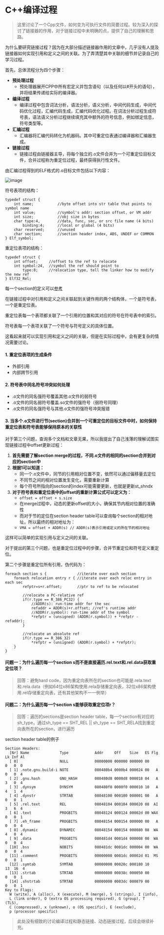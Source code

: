 # C++编译过程

> 这里讨论了一个Cpp文件，如何变为可执行文件的简要过程。较为深入的探讨了链接器的作用，对于链接过程中未明确的点，提供了自己的理解和思路。

为什么要研究链接过程？因为在大部分描述链接器作用的文章中，几乎没有人提及链接器如何实现引用和定义之间的关联。为了弄清楚其中关联的细节并记录自己的学习过程。

首先，总体流程分为四个步骤：
- **预处理过程**
  - 预处理器展开CPP中所有宏定义并包含语句（以及任何以#开头的语句），并将结果传递给实际的编译器。
- **编译过程**
  - 编译过程中包含词法分析，语法分析，语义分析，中间代码生成，中间代码优化过程，汇编代码生成，汇编代码优化过程。在词法分析过程生成符号表，语法语义分析过程继续填充其中额外的符号信息，例如绑定信息，符号类型等。
- **汇编过程**
  - 汇编器将汇编代码转化为机器码。其中可重定位表通过编译器和汇编器生成。
- **链接过程**
  - 链接过程由链接器主导，将每个独立的.o文件合并为一个可重定位目标文件，合并过程称为重定位过程，最终获得执行性文件。

由汇编过程得到的ELF格式的.o目标文件包括以下内容：

![image](https://github.com/user-attachments/assets/fd2e0e26-ff90-48f4-aa1a-63bcfa49d2bf)

符号表项的结构：
```
typedef struct {
    int name;           //byte offset into str table that points to symbol name
    int value;          //symbol's addr: section offset, or VM addr
    int size;           //obj size in bytes
    char type:4,        //data, func, sec, or src file name (4 bits)
        binding:4;      //local or global (4 bits)
    char reserved;      //unused
    char section;       //section header index, ABS, UNDEF or COMMON
} Elf_symbol;
```
重定位表项的结构：
```
typedef struct {
    int offset;     //offset to the ref to relocate
    int symbol:24,  //symbol the ref should point to
        type:8;     //relocation type, tell the linker how to modify the new ref
} Elf32_Rel;
```

每一个section的定义可以[参考](https://docs.oracle.com/cd/E23824_01/html/819-0690/chapter6-46512.html#scrolltoc)

在链接过程中对引用和定义之间关联起到关键作用的两个结构体，一个是符号表，一个是重定位表。

重定位表每一个表项都关联了一个引用的位置和其对应的符号在符号表中的索引。

符号表每一个表项关联了一个符号与符号定义的具体位置。

这看起来就可以实现引用和定义之间的关联，但是在实际过程中，会有更复杂的情况需要讨论。

#### 1. **重定位表项的生成条件**
  - 外部引用
  - 内部跨节引用
#### 2. **符号表中同名符号冲突如何处理**
  - .o文件的同名强符号覆盖其他.o文件的弱符号
  - .o文件的同名弱符号覆盖.so文件的强符号（弱符号同理）
  - .o文件的同名强符号与其他.o文件的强符号冲突报错
#### 3. **当多个.o文件进行节(section)合并到一个可重定位的目标文件中时，如何保持重定位表和符号表能够保持原本的关联性**

对于第三个问题，查询多个文档和文章无果，所以我提出了自己浅薄的理解试图实现链接过程中offset更新过程：
1. **首先需要了解section merge的过程，不同.o文件的相同的section合并到对应的section中**
2. **根据1可以知道：**
   - 同一个.o文件中，同节的引用相对位置不变，依然可以通过偏移量去定位
   - 不同节之间的相对位置发生变化，需要重新计算
   - 每个符号所指向的section的index可能需要更新，也就是更新st_shndx
3. **对于符号表和重定位表中的offset的重新计算公式可以定义为：**
   - ```offset = offset + s.size```
   - 在merge过程中，动态的更新offset的大小，确保其节内相对位置的准确性
   - 而对于节的定位在section header table可以查询每个section的相对地址，所以最终的相对地址为：
   - ```VMA = offset + ADDR(s) // ADDR(s)表示引用或定义的所在节的相对地址```
  
这样可以简单的实现引用与定义之间的关联。

对于提出的第三个问题，也是重定位过程中的步骤，合并节重定位和符号定义重定位。

第二个步骤是重定位所有引用，伪代码为：

```
foreach section s {              //iterate over each section
    foreach relocation entry r { //iterate over each reloc entry in each sec
        refptr=s+r.offset;       //ptr to ref to be relocated
        
        //relocate a PC-relative ref
        if(r.type == R_386_PC32) {
            //ADDR(s): run-time addr for the sec
            refaddr = ADDR(s)+r.offset; //ref's runtime addr
            //ADDR(r.symbol): run-time addr of the symbol
            *refptr = (unsigned) (ADDR(r.symbol)) + *refptr - refaddr);
        }
    
        //relocate an absolute ref
        if(r.type == R_386_32)
            *refptr = (unsigned) (ADDR(r.symbol) + *refptr);
    }
}
```
#### 问题一：为什么遍历每一个section s而不是直接遍历.rel.text和.rel.data获取重定位项？

> 回答：避免hard code，因为重定向表所在的section也可能是.rela.text和.rela.data（例如64位x86架构使用.rela存储重定向表，32位x86架构使用.rel存储重定向表，还有其他架构不一一例举）

#### 问题二：为什么遍历每一个section s能够获取重定位项r？

> 回答：遍历的sections是section header table，每一个section有对应的sh_type，通过sh_type == SHT_REL || sh_type == SHT_RELA找到重定向表所在的section，进行遍历


section header table的例子
```
Section Headers:
  [Nr] Name              Type            Addr     Off    Size   ES Flg Lk Inf Al
  [ 0]                   NULL            00000000 000000 000000 00      0   0  0
  [ 1] .note.gnu.build-i NOTE            080480b4 0000b4 000024 00   A  0   0  4
  [ 2] .gnu.hash         GNU_HASH        080480d8 0000d8 000018 04   A  3   0  4
  [ 3] .dynsym           DYNSYM          080480f0 0000f0 000010 10   A  4   1  4
  [ 4] .dynstr           STRTAB          08048100 000100 000001 00   A  0   0  1
  [ 5] .rel.text         REL             08048104 000104 000020 08  AI  3   6  4
  [ 6] .text             PROGBITS        08048124 000124 00002d 00 WAX  0   0  1
  [ 7] .eh_frame         PROGBITS        08048154 000154 000000 00   A  0   0  4
  [ 8] .dynamic          DYNAMIC         08048154 000154 000080 08  WA  4   0  4
  [ 9] .data             PROGBITS        080481d4 0001d4 000008 00  WA  0   0  4
  [10] .bss              NOBITS          080481dc 0001dc 000004 00  WA  0   0  4
  [11] .comment          PROGBITS        00000000 0001dc 00002d 01  MS  0   0  1
  [12] .symtab           SYMTAB          00000000 00020c 000180 10     13  16  4
  [13] .strtab           STRTAB          00000000 00038c 000050 00      0   0  1
  [14] .shstrtab         STRTAB          00000000 0003dc 000079 00      0   0  1
Key to Flags:
  W (write), A (alloc), X (execute), M (merge), S (strings), I (info),
  L (link order), O (extra OS processing required), G (group), T (TLS),
  C (compressed), x (unknown), o (OS specific), E (exclude),
  p (processor specific)
```



> 此处没有细致的讨论编译过程和静态链接、动态链接过程，后续会继续补充。








